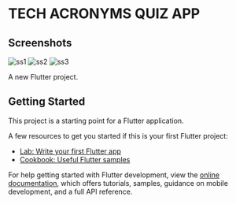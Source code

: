 
# TECH ACRONYMS QUIZ APP

## Screenshots
![ss1](https://github.com/jiroldev/tech-acronyms-quiz-app/assets/132939427/0dc64519-4a2d-44da-80ef-eed9df78216d)
![ss2](https://github.com/jiroldev/tech-acronyms-quiz-app/assets/132939427/eb4efd27-10b6-46e1-8190-6304db93283f)
![ss3](https://github.com/jiroldev/tech-acronyms-quiz-app/assets/132939427/a5642efc-90fc-422e-9a6d-3cc4ea16a0f3)




A new Flutter project.

## Getting Started

This project is a starting point for a Flutter application.

A few resources to get you started if this is your first Flutter project:

- [Lab: Write your first Flutter app](https://docs.flutter.dev/get-started/codelab)
- [Cookbook: Useful Flutter samples](https://docs.flutter.dev/cookbook)

For help getting started with Flutter development, view the
[online documentation](https://docs.flutter.dev/), which offers tutorials,
samples, guidance on mobile development, and a full API reference.
